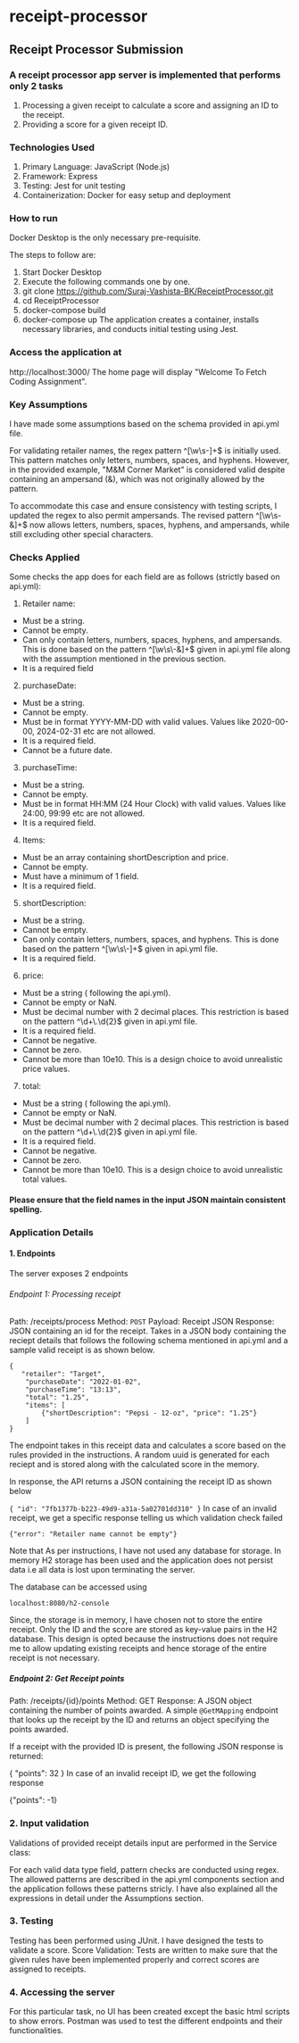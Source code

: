 # receipt-processor

## Receipt Processor Submission
### A receipt processor app server is implemented that performs only 2 tasks

1. Processing a given receipt to calculate a score and assigning an ID to the receipt.
2. Providing a score for a given receipt ID.

### Technologies Used
1. Primary Language: JavaScript (Node.js)
2. Framework: Express
3. Testing: Jest for unit testing
4. Containerization: Docker for easy setup and deployment

### How to run
Docker Desktop is the only necessary pre-requisite.

The steps to follow are:

1. Start Docker Desktop
2. Execute the following commands one by one.
3. git clone https://github.com/Suraj-Vashista-BK/ReceiptProcessor.git
4. cd ReceiptProcessor
5. docker-compose build
6. docker-compose up
The application creates a container, installs necessary libraries, and conducts initial testing using Jest.

### Access the application at

http://localhost:3000/
The home page will display "Welcome To Fetch Coding Assignment".

### Key Assumptions
I have made some assumptions based on the schema provided in api.yml file.

For validating retailer names, the regex pattern ^[\w\s\-]+$ is initially used. This pattern matches only letters, numbers, spaces, and hyphens. However, in the provided example, "M&M Corner Market" is considered valid despite containing an ampersand (&), which was not originally allowed by the pattern.

To accommodate this case and ensure consistency with testing scripts, I updated the regex to also permit ampersands. The revised pattern ^[\w\s\-&]+$ now allows letters, numbers, spaces, hyphens, and ampersands, while still excluding other special characters.

### Checks Applied

Some checks the app does for each field are as follows (strictly based on api.yml):

1. Retailer name:

- Must be a string.
- Cannot be empty.
- Can only contain letters, numbers, spaces, hyphens, and ampersands. This is done based on the pattern ^[\\w\\s\\-&]+$ given in api.yml file along with the assumption mentioned in the previous section.
- It is a required field

2. purchaseDate:

- Must be a string.
- Cannot be empty.
- Must be in format YYYY-MM-DD with valid values. Values like 2020-00-00, 2024-02-31 etc are not allowed.
- It is a required field.
- Cannot be a future date.

3. purchaseTime:

- Must be a string.
- Cannot be empty.
- Must be in format HH:MM (24 Hour Clock) with valid values. Values like 24:00, 99:99 etc are not allowed.
- It is a required field.

4. Items:

- Must be an array containing shortDescription and price.
- Cannot be empty.
- Must have a minimum of 1 field.
- It is a required field.

5. shortDescription:

- Must be a string.
- Cannot be empty.
- Can only contain letters, numbers, spaces, and hyphens. This is done based on the pattern ^[\\w\\s\\-]+$ given in api.yml file.
- It is a required field.

6. price:

- Must be a string ( following the api.yml).
- Cannot be empty or NaN.
- Must be decimal number with 2 decimal places. This restriction is based on the pattern ^\\d+\\.\\d{2}$ given in api.yml file.
- It is a required field.
- Cannot be negative.
- Cannot be zero.
- Cannot be more than 10e10. This is a design choice to avoid unrealistic price values.

7. total:

- Must be a string ( following the api.yml).
- Cannot be empty or NaN.
- Must be decimal number with 2 decimal places. This restriction is based on the pattern ^\\d+\\.\\d{2}$ given in api.yml file.
- It is a required field.
- Cannot be negative.
- Cannot be zero.
- Cannot be more than 10e10. This is a design choice to avoid unrealistic total values.

#### Please ensure that the field names in the input JSON maintain consistent spelling.

### Application Details
#### 1. Endpoints
The server exposes 2 endpoints

###### Endpoint 1: Processing receipt
Path: /receipts/process
Method: ```POST```
Payload: Receipt JSON
Response: JSON containing an id for the receipt.
Takes in a JSON body containing the reciept details that follows the following schema mentioned in api.yml and a sample valid receipt is as shown below.
```
{
   "retailer": "Target",
    "purchaseDate": "2022-01-02",
    "purchaseTime": "13:13",
    "total": "1.25",
    "items": [
        {"shortDescription": "Pepsi - 12-oz", "price": "1.25"}
    ]
}
```
The endpoint takes in this receipt data and calculates a score based on the rules provided in the instructions. A random uuid is generated for each reciept and is stored along with the calculated score in the memory.

In response, the API returns a JSON containing the receipt ID as shown below

```{ "id": "7fb1377b-b223-49d9-a31a-5a02701dd310" }```
In case of an invalid receipt, we get a specific response telling us which validation check failed

```
{"error": "Retailer name cannot be empty"}
```
Note that As per instructions, I have not used any database for storage. In memory H2 storage has been used and the application does not persist data i.e all data is lost upon terminating the server. 

The database can be accessed using 
```
localhost:8080/h2-console
```
Since, the storage is in memory, I have chosen not to store the entire receipt. Only the ID and the score are stored as key-value pairs in the H2 database.  This design is opted because the instructions does not require me to allow updating existing receipts and hence storage of the entire receipt is not necessary.

##### Endpoint 2: Get Receipt points
Path: /receipts/{id}/points
Method: GET
Response: A JSON object containing the number of points awarded.
A simple ```@GetMApping``` endpoint that looks up the receipt by the ID and returns an object specifying the points awarded.

If a receipt with the provided ID is present, the following JSON response is returned:

{ "points": 32 }
In case of an invalid receipt ID, we get the following response

{"points": -1}

### 2. Input validation

Validations of provided receipt details input are performed in the Service class:

For each valid data type field, pattern checks are conducted using regex. The allowed patterns are described in the api.yml components section and the application follows these patterns stricly. I have also explained all the expressions in detail under the Assumptions section.

### 3. Testing
Testing has been performed using JUnit. I have designed the tests to validate a score.
Score Validation: Tests are written to make sure that the given rules have been implemented properly and correct scores are assigned to receipts.


### 4. Accessing the server

For this particular task, no UI has been created except the basic html scripts to show errors.
Postman was used to test the different endpoints and their functionalities.
